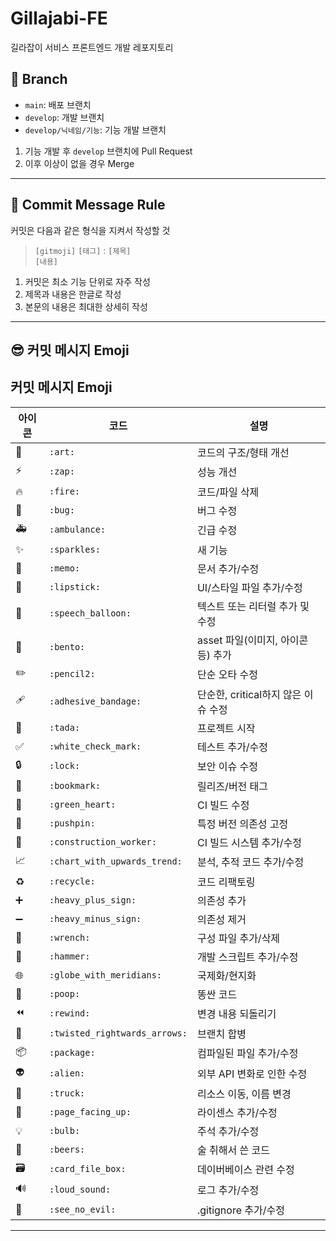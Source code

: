 # Gillajabi-FE

길라잡이 서비스 프론트엔드 개발 레포지토리

## 🌿 Branch

- `main`: 배포 브랜치
- `develop`: 개발 브랜치
- `develop/닉네임/기능`: 기능 개발 브랜치

1. 기능 개발 후 `develop` 브랜치에 Pull Request
2. 이후 이상이 없을 경우 Merge

---

## 📃 Commit Message Rule

커밋은 다음과 같은 형식을 지켜서 작성할 것

> `[gitmoji]` `[태그]` : `[제목]` <br/>
  `[내용]`


1. 커밋은 최소 기능 단위로 자주 작성
2. 제목과 내용은 한글로 작성
3. 본문의 내용은 최대한 상세히 작성


---

## 😎 커밋 메시지 Emoji

## 커밋 메시지 Emoji

| 아이콘 | 코드 | 설명 |
|------|------|------|
| 🎨 | `:art:` | 코드의 구조/형태 개선 |
| ⚡️ | `:zap:` | 성능 개선 |
| 🔥 | `:fire:` | 코드/파일 삭제 |
| 🐛 | `:bug:` | 버그 수정 |
| 🚑 | `:ambulance:` | 긴급 수정 |
| ✨ | `:sparkles:` | 새 기능 |
| 📝 | `:memo:` | 문서 추가/수정 |
| 💄 | `:lipstick:` | UI/스타일 파일 추가/수정 |
| 💬 | `:speech_balloon:`| 텍스트 또는 리터럴 추가 및 수정 | 
| 🍱 | `:bento:`| asset 파일(이미지, 아이콘 등) 추가 |
| ✏️ | `:pencil2:` |  단순 오타 수정 |
| 🩹 | `:adhesive_bandage:` | 단순한, critical하지 않은 이슈 수정 |
| 🎉 | `:tada:` | 프로젝트 시작 |
| ✅ | `:white_check_mark:` | 테스트 추가/수정 |
| 🔒 | `:lock:` | 보안 이슈 수정 |
| 🔖 | `:bookmark:` | 릴리즈/버전 태그 |
| 💚 | `:green_heart:` | CI 빌드 수정 |
| 📌 | `:pushpin:` | 특정 버전 의존성 고정 |
| 👷 | `:construction_worker:` | CI 빌드 시스템 추가/수정 |
| 📈 | `:chart_with_upwards_trend:` | 분석, 추적 코드 추가/수정 |
| ♻️ | `:recycle:` | 코드 리팩토링 |
| ➕ | `:heavy_plus_sign:` | 의존성 추가 |
| ➖ | `:heavy_minus_sign:` | 의존성 제거 |
| 🔧 | `:wrench:` | 구성 파일 추가/삭제 |
| 🔨 | `:hammer:` | 개발 스크립트 추가/수정 |
| 🌐 | `:globe_with_meridians:` | 국제화/현지화 |
| 💩 | `:poop:` | 똥싼 코드 |
| ⏪ | `:rewind:` | 변경 내용 되돌리기 |
| 🔀 | `:twisted_rightwards_arrows:` | 브랜치 합병 |
| 📦 | `:package:` | 컴파일된 파일 추가/수정 |
| 👽 | `:alien:` | 외부 API 변화로 인한 수정 |
| 🚚 | `:truck:` | 리소스 이동, 이름 변경 |
| 📄 | `:page_facing_up:` | 라이센스 추가/수정 |
| 💡 | `:bulb:` | 주석 추가/수정 |
| 🍻 | `:beers:` | 술 취해서 쓴 코드 |
| 🗃 | `:card_file_box:` | 데이버베이스 관련 수정 |
| 🔊 | `:loud_sound:` | 로그 추가/수정 |
| 🙈 | `:see_no_evil:` | .gitignore 추가/수정 |



---
